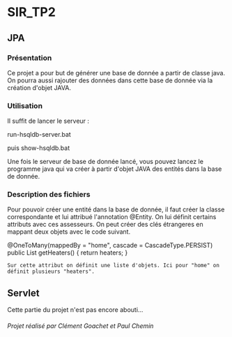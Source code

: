 # SIR_TP2

## JPA

### Présentation
Ce projet a pour but de générer une base de donnée a partir de classe java. On pourra aussi rajouter des données dans cette base de donnée via la création d'objet JAVA.

### Utilisation
Il suffit de lancer le serveur :

 run-hsqldb-server.bat
 
 puis 
 show-hsqldb.bat
 
Une fois le serveur de base de donnée lancé, vous pouvez lancez le programme java qui va créer à partir d'objet JAVA des entités dans la base de donnée.

### Description des fichiers

  Pour pouvoir créer une entité dans la base de donnée, il faut créer la classe correspondante et lui attribué l'annotation @Entity.
  On lui définit certains attributs avec ces assesseurs.
  On peut créer des clés étrangeres en mappant deux objets avec le code suivant.
  
  @OneToMany(mappedBy = "home", cascade = CascadeType.PERSIST)
	public List<Device> getHeaters() {
		return heaters;
	}
	
	Sur cette attribut on définit une liste d'objets. Ici pour "home" on définit plusieurs "heaters".
	
## Servlet

Cette partie du projet n'est pas encore abouti...

###### Projet réalisé par Clément Goachet et Paul Chemin
